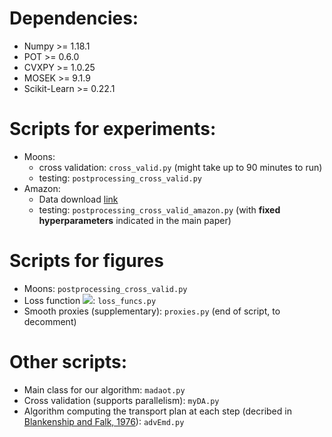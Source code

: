 # Dependencies:
* Numpy >= 1.18.1
* POT >= 0.6.0
* CVXPY >= 1.0.25
* MOSEK >= 9.1.9
* Scikit-Learn >= 0.22.1

# Scripts for experiments:
* Moons:
	* cross validation: `cross_valid.py` (might take up to 90 minutes to run)
	* testing: `postprocessing_cross_valid.py`
* Amazon:
	* Data download [link](http://researchers.lille.inria.fr/pgermain/data/amazon_tfidf_svmlight.tgz)
	* testing: `postprocessing_cross_valid_amazon.py` (with **fixed hyperparameters** indicated in the main paper)

# Scripts for figures
* Moons: `postprocessing_cross_valid.py`
* Loss function <img src="https://render.githubusercontent.com/render/math?math=l^{\rho, \beta}">: `loss_funcs.py`
* Smooth proxies (supplementary): `proxies.py` (end of script, to decomment)

# Other scripts:
* Main class for our algorithm: `madaot.py`
* Cross validation (supports parallelism): `myDA.py`
* Algorithm computing the transport plan at each step (decribed in [Blankenship and Falk, 1976](https://link.springer.com/article/10.1007/BF00934096)): `advEmd.py`
